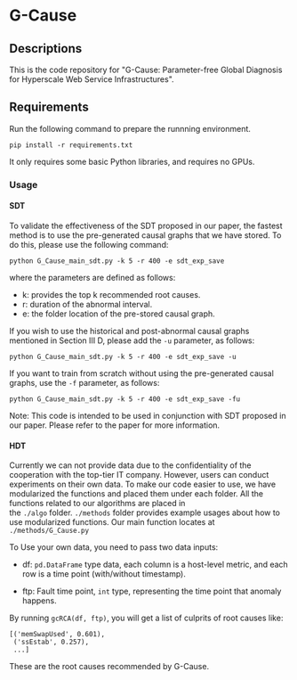 # **G-Cause**

## **Descriptions**

This is the code repository for "G-Cause: Parameter-free Global Diagnosis for Hyperscale Web Service Infrastructures".

## **Requirements**

Run the following command to prepare the runnning environment.

```shell
pip install -r requirements.txt 
```

It only requires some basic Python libraries, and requires no GPUs.

### **Usage**

#### **SDT**

To validate the effectiveness of the SDT proposed in our paper, the fastest method is to use the pre-generated causal graphs that we have stored. To do this, please use the following command:
```shell
python G_Cause_main_sdt.py -k 5 -r 400 -e sdt_exp_save
```

where the parameters are defined as follows:
- k: provides the top k recommended root causes.
- r: duration of the abnormal interval.
- e: the folder location of the pre-stored causal graph.

If you wish to use the historical and post-abnormal causal graphs mentioned in Section III D, please add the `-u` parameter, as follows:
```shell
python G_Cause_main_sdt.py -k 5 -r 400 -e sdt_exp_save -u
```

If you want to train from scratch without using the pre-generated causal graphs, use the `-f` parameter, as follows:
```shell
python G_Cause_main_sdt.py -k 5 -r 400 -e sdt_exp_save -fu
```

Note: This code is intended to be used in conjunction with SDT proposed in our paper. Please refer to the paper for more information.

#### **HDT**

Currently we can not provide data due to the confidentiality of the cooperation with the top-tier IT company. However, users can conduct experiments on their own data. To make our code easier to use, we have modularized the functions and placed them under each folder. All the functions related to our algorithms are placed in the `./algo` folder. `./methods` folder provides example usages about how to use modularized functions. Our main function locates at `./methods/G_Cause.py`

To Use your own data, you need to pass two data inputs:

- df: `pd.DataFrame` type data, each column is a host-level metric, and each row is a time point (with/without timestamp).
    
- ftp: Fault time point, `int` type, representing the time point that anomaly happens.
    

By running `gcRCA(df, ftp)`, you will get a list of culprits of root causes like:

```
[('memSwapUsed', 0.601),
 ('ssEstab', 0.257),
 ...]
```

These are the root causes recommended by G-Cause.